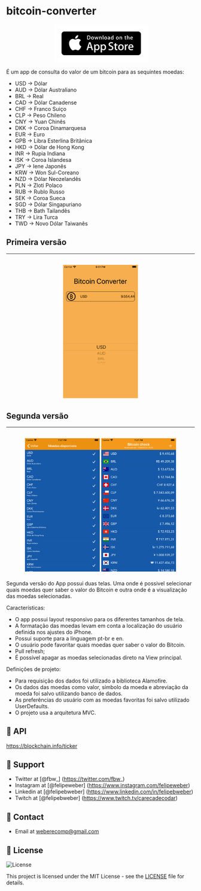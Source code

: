 # bitcoin-converter

<p align="center">
  <a href="https://apps.apple.com/us/app/id1519082431"><img src="https://github.com/felipebweber/assets/blob/master/Download_AppStore.png?raw=true" alt="Bitcoin Check" title="Bitcoin Check"/></a>
</p>

É um app de consulta do valor de um bitcoin para as sequintes moedas:

* USD -> Dólar
* AUD -> Dólar Australiano
* BRL -> Real
* CAD -> Dólar Canadense
* CHF -> Franco Suiço
* CLP -> Peso Chileno
* CNY -> Yuan Chinês
* DKK -> Coroa Dinamarquesa
* EUR -> Euro
* GPB -> Libra Esterlina Britânica
* HKD -> Dólar de Hong Kong
* INR -> Rupia Indiana
* ISK -> Coroa Islandesa
* JPY -> Iene Japonês
* KRW -> Won Sul-Coreano
* NZD -> Dólar Neozelandês
* PLN -> Zloti Polaco
* RUB -> Rublo Russo
* SEK -> Coroa Sueca
* SGD -> Dólar Singapuriano
* THB -> Bath Tailandês
* TRY -> Lira Turca
* TWD -> Novo Dólar Taiwanês

## Primeira versão
---
<h2 align="center">
<img src="screen-shot/0.png" width="200" height="356" />
</h2>

## Segunda versão
---
<h2 align="center">
<img src="screen-shot/1.png" width="200" height="356" />
<img src="screen-shot/2.png" width="200" height="356" />
</h2>

Segunda versão do App possui duas telas. Uma onde é possivel selecionar quais moedas quer saber o valor do Bitcoin e outra onde é a visualização das moedas selecionadas.

Características:
- O app possui layout responsivo para os diferentes tamanhos de tela.
- A formatação das moedas levam em conta a localização do usuário definida nos ajustes do iPhone.
- Possui suporte para a linguagem pt-br e en.
- O usuário pode favoritar quais moedas quer saber o valor do Bitcoin.
- Pull refresh;
- É possível apagar as moedas selecionadas direto na View principal.

Definições de projeto:
- Para requisição dos dados foi utilizado a biblioteca Alamofire. 
- Os dados das moedas como valor, símbolo da moeda e abreviação da moeda foi salvo utilizando banco de dados.
- As preferências do usuário com as moedas favoritas foi salvo utilizado UserDefaults.
- O projeto usa a arquitetura MVC.


## 🔖 API
https://blockchain.info/ticker

## 📌 Support

- Twitter at [@fbw_] (https://twitter.com/fbw_)
- Instagram at [@felipeweber] (https://www.instagram.com/felipeweber)
- Linkedin at [@felipebweber] (https://www.linkedin.com/in/felipebweber)
- Twitch at [@felipebweber] (https://www.twitch.tv/carecadecodar)


## 📧 Contact

- Email at weberecomp@gmail.com

## 📝 License

<img alt="License" src="https://img.shields.io/badge/license-MIT-%2304D361">

This project is licensed under the MIT License - see the [LICENSE](LICENSE) file for details.
